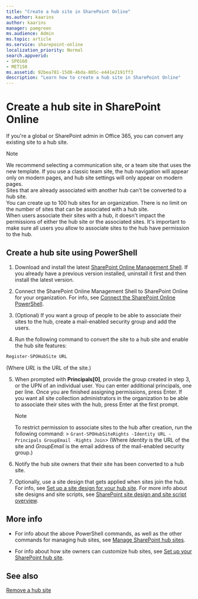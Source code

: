 ```yaml
---
title: "Create a hub site in SharePoint Online"
ms.author: kaarins
author: kaarins
manager: pamgreen
ms.audience: Admin
ms.topic: article
ms.service: sharepoint-online
localization_priority: Normal
search.appverid:
- SPO160
- MET150
ms.assetid: 92bea781-15d8-4bda-805c-e441e2191ff3
description: "Learn how to create a hub site in SharePoint Online"
---
```


# Create a hub site in SharePoint Online

If you're a global or SharePoint admin in Office 365, you can convert any existing site to a hub site.
  
> [!NOTE]
>  We recommend selecting a communication site, or a team site that uses the new template. If you use a classic team site, the hub navigation will appear only on modern pages, and hub site settings will only appear on modern pages.<br>Sites that are already associated with another hub can't be converted to a hub site. <br>You can create up to 100 hub sites for an organization. There is no limit on the number of sites that can be associated with a hub site. <br>When users associate their sites with a hub, it doesn't impact the permissions of either the hub site or the associated sites. It's important to make sure all users you allow to associate sites to the hub have permission to the hub. 
  
<!--## Create a hub site in the new SharePoint admin center

> [!NOTE]
>  Some functionality is introduced gradually to organizations that have opted in to the [Targeted release option in Office 365](/office365/admin/manage/release-options-in-office-365). This means that you may not yet see some features described in this article.

1. In the new SharePoint admin center, under **Sites**, click **Active sites**.

2. Select the site, click **Hub site**, and then click **Convert to hub site**.

3. Enter a display name for the hub site, and then click **Save**.

    > [!TIP]
    > Using the Hub site menu, you can also associate a site with the hub site, change a site's association to a different hub site, or disassociate a site from a hub site.   -->

## Create a hub site using PowerShell

1. Download and install the latest [SharePoint Online Management Shell](https://go.microsoft.com/fwlink/p/?LinkId=255251). If you already have a previous version installed, uninstall it first and then install the latest version.
    
2. Connect the SharePoint Online Management Shell to SharePoint Online for your organization. For info, see [Connect the SharePoint Online PowerShell](/powershell/sharepoint/sharepoint-online/connect-sharepoint-online). 
    
3. (Optional) If you want a group of people to be able to associate their sites to the hub, create a mail-enabled security group and add the users.
    
4. Run the following command to convert the site to a hub site and enable the hub site features:
    
  ```PowerShell
  Register-SPOHubSite URL
  ```

   (Where  *URL*  is the URL of the site.) 
    
5. When prompted with **Principals[0]**, provide the group created in step 3, or the UPN of an individual user. You can enter additional principals, one per line. Once you are finished assigning permissions, press Enter. If you want all site collection administrators in the organization to be able to associate their sites with the hub, press Enter at the first prompt.
    
    > [!NOTE]
    > To restrict permission to associate sites to the hub after creation, run the following command: >  `Grant-SPOHubSiteRights -Identity URL -Principals GroupEmail -Rights Join`> (Where  *Identity*  is the URL of the site and  *GroupEmail*  is the email address of the mail-enabled security group.) 
  
6. Notify the hub site owners that their site has been converted to a hub site.

7. Optionally, use a site design that gets applied when sites join the hub. For info, see [Set up a site design for your hub site](set-up-site-design-hub-site.md). For more info about site designs and site scripts, see [SharePoint site design and site script overview](/sharepoint/dev/declarative-customization/site-design-overview).
    
## More info

- For info about the above PowerShell commands, as well as the other commands for managing hub sites, see [Manage SharePoint hub sites](https://go.microsoft.com/fwlink/?linkid=869058).
    
- For info about how site owners can customize hub sites, see [Set up your SharePoint hub site](https://support.office.com/article/e2daed64-658c-4462-aeaf-7d1a92eba098).

    
## See also

[Remove a hub site](remove-hub-site.md)

